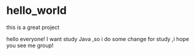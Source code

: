 # hello_world
this is a great project

hello everyone!
  I want study Java ,so i do some change for study ,i hope you see me group!

